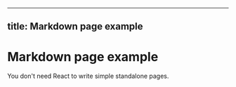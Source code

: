 ______________________________________________________________________

## title: Markdown page example

# Markdown page example

You don't need React to write simple standalone pages.
